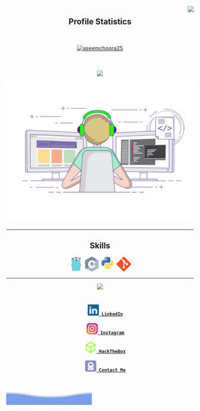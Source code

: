 <img align="right" src="https://visitor-badge.laobi.icu/badge?page_id=aseemchopra25.aseemchopra25">
<h2 align="center">Profile Statistics</h2>
<br>
<p align=center>
  <div align=center>
    <a href="https://github.com/denvercoder1/github-readme-streak-stats" title="Go to Source">
      <img align="center" width=396 src="https://github-readme-streak-stats.herokuapp.com?user=aseemchopra25&theme=dark&hide_border=true&ring=9FEF00&fire=9FEF00&currStreakLabel=9FEF00" alt="aseemchopra25" />
    </a>
  </div>
  
  <h1 align="center">
  <a href="https://github.com/aseemchopra25">
    <img src="https://readme-typing-svg.herokuapp.com?color=9fef00&size=30&center=true&vCenter=true&width=550&lines=Hi!+I'm+Aseem+Chopra;Welcome+to+my+Github+Profile">
    <img src="https://raw.githubusercontent.com/aseemchopra25/external-files/main/coder.gif">
  </a>
</h1>
<hr>
<h2 align="center">Skills</h2>
<p align="center">
  <code><img title="Go" height="40" src="https://github.com/aseemchopra25/aseemchopra25/blob/main/img/go.svg"></code>
  <code><img title="C" height="40" src="https://github.com/aseemchopra25/aseemchopra25/blob/main/img/c.svg"></code>
  <code><img title="Python" height="40" src="https://github.com/aseemchopra25/aseemchopra25/blob/main/img/python-original.svg"></code>
  <code><img title="Git" height="40" src="https://github.com/aseemchopra25/aseemchopra25/blob/main/img/git-original.svg"></code>
</p>
<hr>


  <div align=center>
  <img width=396 src="https://activity-graph.herokuapp.com/graph?username=aseemchopra25&theme=dark&bg_color=151515&hide_border=true&line=9fef00&point=9fef00&color=9fef00" width=396/>
  </div>

</p>
<h4 align="center">
  <code>
    <a href="https://www.linkedin.com/in/aseemchopra/" title="LinkedIn Profile"><img width="30" src="https://github.com/aseemchopra25/aseemchopra25/blob/main/img/linkedin.svg"> LinkedIn</a>
  </code>
  <code>
    <a href="https://www.instagram.com/aseemchopra25/" title="Instagram Profile"><img width="30" src="https://github.com/aseemchopra25/aseemchopra25/blob/main/img/instagram.svg"> Instagram</a>
  </code>
  <code>
    <a href="https://www.hackthebox.eu/profile/23243" title="HackTheBox Profile"><img width="30" src="https://github.com/aseemchopra25/aseemchopra25/blob/main/img/htb.svg"> HackTheBox</a>
  </code>
  <code>
    <a href="mailto:aseemchopra@protonmail.com" title="Protonmail"><img width="30" src="https://github.com/aseemchopra25/aseemchopra25/blob/main/img/protonmail.svg"> Contact Me</a>
  </code>
</h4>
<img align="center" src="https://raw.githubusercontent.com/aseemchopra25/external-files/main/bottom_header.svg">
